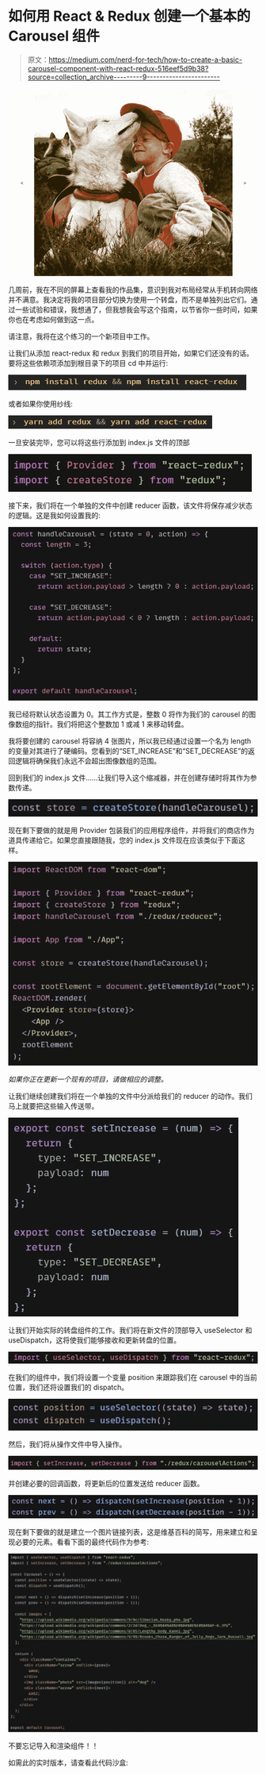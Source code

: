 # 如何用 React & Redux 创建一个基本的 Carousel 组件

> 原文：<https://medium.com/nerd-for-tech/how-to-create-a-basic-carousel-component-with-react-redux-516eef5d9b38?source=collection_archive---------9----------------------->

![](img/a0bb9f989cd2670039b9404cd35df25a.png)

几周前，我在不同的屏幕上查看我的作品集，意识到我对布局经常从手机转向网络并不满意。我决定将我的项目部分切换为使用一个转盘，而不是单独列出它们。通过一些试验和错误，我想通了，但我想我会写这个指南，以节省你一些时间，如果你也在考虑如何做到这一点。

请注意，我将在这个练习的一个新项目中工作。

让我们从添加 react-redux 和 redux 到我们的项目开始，如果它们还没有的话。要将这些依赖项添加到根目录下的项目 cd 中并运行:

![](img/0d1af3d1856d76d9ea8323ebf881aa97.png)

或者如果你使用纱线:

![](img/613d7716b1af623e0cd771e30c9cea27.png)

一旦安装完毕，您可以将这些行添加到 index.js 文件的顶部

![](img/94f9d8b9f3473a96fb5e5727d9c37119.png)

接下来，我们将在一个单独的文件中创建 reducer 函数，该文件将保存减少状态的逻辑。这是我如何设置我的:

![](img/63c923abcd1988dae46d32dc726eb720.png)

我已经将默认状态设置为 0。其工作方式是，整数 0 将作为我们的 carousel 的图像数组的指针。我们将把这个整数加 1 或减 1 来移动转盘。

我将要创建的 carousel 将容纳 4 张图片，所以我已经通过设置一个名为 length 的变量对其进行了硬编码。您看到的“SET_INCREASE”和“SET_DECREASE”的返回逻辑将确保我们永远不会超出图像数组的范围。

回到我们的 index.js 文件……让我们导入这个缩减器，并在创建存储时将其作为参数传递。

![](img/3fec40ed8d05bb3b9e04a67563249bbf.png)

现在剩下要做的就是用 Provider 包装我们的应用程序组件，并将我们的商店作为道具传递给它。如果您直接跟随我，您的 index.js 文件现在应该类似于下面这样。

![](img/c73532bebe2e53697116ba16175a41ce.png)

*如果你正在更新一个现有的项目，请做相应的调整。*

让我们继续创建我们将在一个单独的文件中分派给我们的 reducer 的动作。我们马上就要把这些输入传送带。

![](img/9bc3b2879dff600af9af4e0ef6131c73.png)

让我们开始实际的转盘组件的工作。我们将在新文件的顶部导入 useSelector 和 useDispatch，这将使我们能够接收和更新转盘的位置。

![](img/3216e9ef1f4c180dee0b0d0390c363c5.png)

在我们的组件中，我们将设置一个变量 position 来跟踪我们在 carousel 中的当前位置，我们还将设置我们的 dispatch。

![](img/78e8cd74ac93cc03f6cae978149ad587.png)

然后，我们将从操作文件中导入操作。

![](img/8428e054da410d400cdc36b14944816a.png)

并创建必要的回调函数，将更新后的位置发送给 reducer 函数。

![](img/ac39074572a4a3093479ee117451b459.png)

现在剩下要做的就是建立一个图片链接列表，这是维基百科的简写，用来建立和呈现必要的元素。看看下面的最终代码作为参考:

![](img/c59864fcd190d06875a3561cb5a2f2a3.png)

不要忘记导入和渲染组件！！

如需此的实时版本，请查看此代码沙盒: